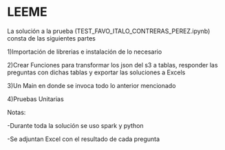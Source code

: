 # LEEME
La solución a la prueba (TEST_FAVO_ITALO_CONTRERAS_PEREZ.ipynb) consta de las siguientes partes

1)Importación de librerias e instalación de lo necesario

2)Crear Funciones para transformar los json del s3 a tablas, responder las preguntas con dichas tablas y exportar las soluciones a Excels

3)Un Main en donde se invoca todo lo anterior mencionado

4)Pruebas Unitarias

Notas: 

-Durante toda la solución se uso spark y python

-Se adjuntan Excel con el resultado de cada pregunta
